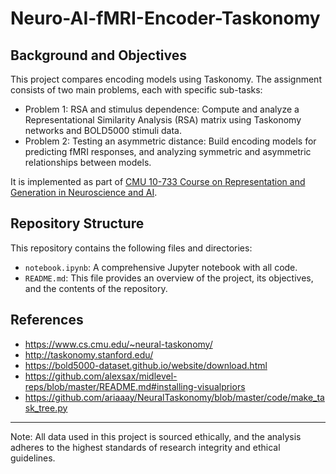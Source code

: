 # Neuro-AI-fMRI-Encoder-Taskonomy

## Background and Objectives
This project compares encoding models using Taskonomy. The assignment consists of two main problems, each with specific sub-tasks:
- Problem 1: RSA and stimulus dependence: Compute and analyze a Representational Similarity Analysis (RSA) matrix using Taskonomy networks and BOLD5000 stimuli data.
- Problem 2: Testing an asymmetric distance: Build encoding models for predicting fMRI responses, and analyzing symmetric and asymmetric relationships between models.

It is implemented as part of [CMU 10-733 Course on Representation and Generation in Neuroscience and AI](https://www.cs.cmu.edu/~lwehbe/10733_S24/).

## Repository Structure
This repository contains the following files and directories:

- `notebook.ipynb`: A comprehensive Jupyter notebook with all code.
- `README.md`: This file provides an overview of the project, its objectives, and the contents of the repository.

## References
- https://www.cs.cmu.edu/~neural-taskonomy/ 
- http://taskonomy.stanford.edu/ 
- https://bold5000-dataset.github.io/website/download.html 
- https://github.com/alexsax/midlevel-reps/blob/master/README.md#installing-visualpriors 
- https://github.com/ariaaay/NeuralTaskonomy/blob/master/code/make_task_tree.py 

---
Note: All data used in this project is sourced ethically, and the analysis adheres to the highest standards of research integrity and ethical guidelines.
